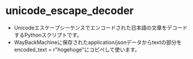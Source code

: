 # unicode_escape_decoder
- Unicodeエスケープシーケンスでエンコードされた日本語の文章をデコードするPythonスクリプトです。<br>
- WayBackMachineに保存されたapplication/jsonデータからtextの部分をencoded_text = r"hogehoge"にコピペして使います。
